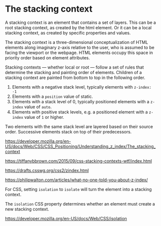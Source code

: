# The stacking context

A stacking context is an element that contains a set of layers. This can be a root stacking context, as created by the html element. Or it can be a local stacking context, as created by specific properties and values.

The stacking context is a three-dimensional conceptualization of HTML elements along imaginary z-axis relative to the user, who is assumed to be facing the viewport or the webpage. HTML elements occupy this space in priority order based on element attributes.

Stacking contexts — whether local or root — follow a set of rules that determine the stacking and painting order of elements. Children of a stacking context are painted from bottom to top in the following order.

1. Elements with a negative stack level, typically elements with `z-index: -1`
2. Elements with a `position` value of static.
3. Elements with a stack level of 0, typically positioned elements with a `z-index` value of `auto`.
4. Elements with positive stack levels, e.g. a positioned element with a `z-index` value of `1` or higher.

Two elements with the same stack level are layered based on their source order. Successive elements stack on top of their predecessors.

<https://developer.mozilla.org/en-US/docs/Web/CSS/CSS_Positioning/Understanding_z_index/The_stacking_context>

<https://tiffanybbrown.com/2015/09/css-stacking-contexts-wtf/index.html>

<https://drafts.csswg.org/css2/zindex.html>

<https://philipwalton.com/articles/what-no-one-told-you-about-z-index/>

For CSS, setting `isolation` to `isolate` will turn the element into a stacking context.

The `isolation` CSS property determines whether an element must create a new stacking context.

<https://developer.mozilla.org/en-US/docs/Web/CSS/isolation>
